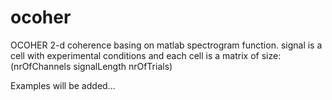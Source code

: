 # ocoher
OCOHER 2-d coherence basing on matlab spectrogram function.
signal is a cell with experimental conditions and each cell is a matrix of size: (nrOfChannels signalLength nrOfTrials)

Examples will be added...
